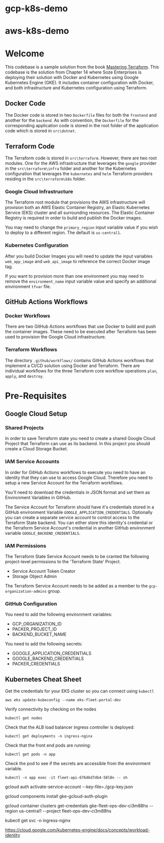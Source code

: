 # gcp-k8s-demo
# aws-k8s-demo

# Welcome

This codebase is a sample solution from the book [Mastering Terraform](https://amzn.to/3XNjHhx). This codebase is the solution from Chapter 14 where Soze Enterprises is deploying their solution with Docker and Kubernetes using Google Kubernetes Engine (GKE). It includes container configuration with Docker, and both infrastructure and Kubernetes configuration using Terraform.

## Docker Code

The Docker code is stored in two `Dockerfile` files for both the `frontend` and another for the `backend`. As with convention, the `Dockerfile` for the corresponding application code is stored in the root folder of the application code which is stored in `src\dotnet`.

## Terraform Code

The Terraform code is stored in `src\terraform`. However, there are two root modules. One for the AWS infrastructure that leverages the `google` provider in the `src\terraform\infra` folder and another for the Kubernetes configuration that leverages the `kubernetes` and `helm` Terraform providers residing in the `src\terraform\k8s` folder.

### Google Cloud Infrastructure
The Terraform root module that provisions the AWS infrastructure will provision both an AWS Elastic Container Registry, an Elastic Kubernetes Service (EKS) cluster and all surrounding resources. The Elastic Container Registry is required in order to build and publish the Docker images.

You may need to change the `primary_region` input variable value if you wish to deploy to a different region. The default is `us-central1`.

### Kubernetes Configuration

After you build Docker Images you will need to update the input variables `web_app_image` and `web_api_image` to reference the correct Docker image tag.

If you want to provision more than one environment you may need to remove the `environment_name` input variable value and specify an additional environment `tfvar` file.

## GitHub Actions Workflows

### Docker Workflows
There are two GitHub Actions workflows that use Docker to build and push the container images. These need to be executed after Terraform has been used to provision the Google Cloud infrastructure.

### Terraform Workflows
The directory `.github/workflows/` contains GitHub Actions workflows that implement a CI/CD solution using Docker and Terraform. There are individual workflows for the three Terraform core workflow operations `plan`, `apply`, and `destroy`.

# Pre-Requisites

## Google Cloud Setup

### Shared Projects

In order to save Terraform state you need to create a shared Google Cloud Project that Terraform can use as its backend. In this project you should create a Cloud Storage Bucket.

### IAM Service Accounts

In order for GitHub Actions workflows to execute you need to have an identity that they can use to access Google Cloud. Therefore you need to setup a new Service Account for the Terraform workflows.

You'll need to download the credentials in JSON format and set them as Environment Variables in GitHub.

The Service Account for Terraform should have it's credentials stored in a GitHub environment Variable `GOOGLE_APPLICATION_CREDENTIALS`. Optionally you can create a separate service account to control access to the Terraform State backend. You can either store this identity's credential or the Terraform Service Account's credential in another GitHub environment variable `GOOGLE_BACKEND_CREDENTIALS`.

### IAM Permissions

The Terraform State Service Account needs to be cranted the following project-level permissions to the 'Terraform State' Project.

- Service Account Token Creator
- Storage Object Admin

The Terraform Service Account needs to be added as a member to the `gcp-organization-admins` group.

### GitHub Configuration

You need to add the following environment variables:

- GCP_ORGANIZATION_ID
- PACKER_PROJECT_ID
- BACKEND_BUCKET_NAME

You need to add the following secrets:

- GOOGLE_APPLICATION_CREDENTIALS
- GOOGLE_BACKEND_CREDENTIALS
- PACKER_CREDENTIALS

## Kubernetes Cheat Sheet

Get the credentials for your EKS cluster so you can connect using `kubectl`

```
aws eks update-kubeconfig --name eks-fleet-portal-dev
```

Verify connectivity by checking on the nodes

```
kubectl get nodes
```

Check that the ALB load balancer ingress controller is deployed:

```
kubectl get deployments -n ingress-nginx
```

Check that the front end pods are running:

```
kubectl get pods -n app
```

Check the pod to see if the secrets are accessible from the environment variable.
```
kubectl -n app exec -it fleet-api-67646d7db4-58l8n -- sh
```

gcloud auth activate-service-account --key-file=./gcp-key.json

gcloud components install gke-gcloud-auth-plugin

gcloud container clusters get-credentials gke-fleet-ops-dev-ci3m88hs --region us-central1 --project fleet-ops-dev-ci3m88hs

kubectl get svc -n ingress-nginx

https://cloud.google.com/kubernetes-engine/docs/concepts/workload-identity